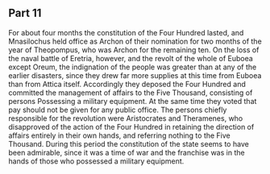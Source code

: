 ## Part 11

For about four months the constitution of the Four Hundred lasted, and Mnasilochus held office as Archon of their nomination for two months of the year of Theopompus, who was Archon for the remaining ten.
On the loss of the naval battle of Eretria, however, and the revolt of the whole of Euboea except Oreum, the indignation of the people was greater than at any of the earlier disasters, since they drew far more supplies at this time from Euboea than from Attica itself.
Accordingly they deposed the Four Hundred and committed the management of affairs to the Five Thousand, consisting of persons Possessing a military equipment.
At the same time they voted that pay should not be given for any public office.
The persons chiefly responsible for the revolution were Aristocrates and Theramenes, who disapproved of the action of the Four Hundred in retaining the direction of affairs entirely in their own hands, and referring nothing to the Five Thousand.
During this period the constitution of the state seems to have been admirable, since it was a time of war and the franchise was in the hands of those who possessed a military equipment.

